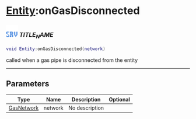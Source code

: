 # [Entity](../entity/README.md):onGasDisconnected

### <img src="../../.gitbook/assets/server.png" width="32" height="32" /> $TITLE_NAME$

```lua
void Entity:onGasDisconnected(network)
```

called when a gas pipe is disconnected from the entity<br>

-----------------
## Parameters

| Type   | Name | Description | Optional |
| ------ | ---- | ----------- | -------: |
| [GasNetwork](../gasnetwork/README.md) | network | No description |  |
